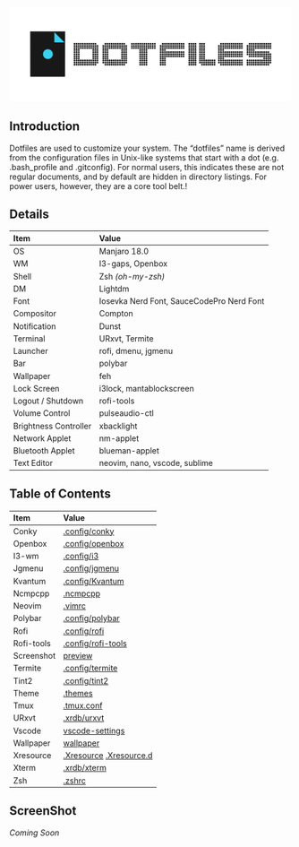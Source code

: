 ![Dotfiles Header](https://raw.githubusercontent.com/nabil48/dotfiles/master/images/header.png)

## Introduction

Dotfiles are used to customize your system. The “dotfiles” name is derived from the configuration files in Unix-like systems that start with a dot (e.g. .bash_profile and .gitconfig). For normal users, this indicates these are not regular documents, and by default are hidden in directory listings. For power users, however, they are a core tool belt.</tspan>!

## Details

| Item                  | Value                                     |
| :-------------------- | :---------------------------------------- |
| OS                    | Manjaro 18.0                              |
| WM                    | I3-gaps, Openbox                          |
| Shell                 | Zsh _(oh-my-zsh)_                         |
| DM                    | Lightdm                                   |
| Font                  | Iosevka Nerd Font, SauceCodePro Nerd Font |
| Compositor            | Compton                                   |
| Notification          | Dunst                                     |
| Terminal              | URxvt, Termite                            |
| Launcher              | rofi, dmenu, jgmenu                       |
| Bar                   | polybar                                   |
| Wallpaper             | feh                                       |
| Lock Screen           | i3lock, mantablockscreen                  |
| Logout / Shutdown     | rofi-tools                                |
| Volume Control        | pulseaudio-ctl                            |
| Brightness Controller | xbacklight                                |
| Network Applet        | nm-applet                                 |
| Bluetooth Applet      | blueman-applet                            |
| Text Editor           | neovim, nano, vscode, sublime             |

## Table of Contents

| Item       | Value                                                                                                                                                   |
| :--------- | :------------------------------------------------------------------------------------------------------------------------------------------------------ |
| Conky      | [.config/conky](https://github.com/nabil48/dotfiles/tree/master/.config/conky)                                                                          |
| Openbox    | [.config/openbox](https://github.com/nabil48/dotfiles/tree/master/.config/openbox)                                                                      |
| I3-wm      | [.config/i3](https://github.com/nabil48/dotfiles/tree/master/.config/i3)                                                                                |
| Jgmenu     | [.config/jgmenu](https://github.com/nabil48/dotfiles/tree/master/.config/jgmenu)                                                                        |
| Kvantum    | [.config/Kvantum](https://github.com/nabil48/dotfiles/tree/master/.config/Kvantum)                                                                      |
| Ncmpcpp    | [.ncmpcpp](https://github.com/nabil48/dotfiles/tree/master/.ncmpcpp)                                                                                    |
| Neovim     | [.vimrc](https://github.com/nabil48/dotfiles/blob/master/.config/nvim)                                                                                  |
| Polybar    | [.config/polybar](https://github.com/nabil48/dotfiles/tree/master/.config/polybar)                                                                      |
| Rofi       | [.config/rofi](https://github.com/nabil48/dotfiles/tree/master/.config/rofi)                                                                            |
| Rofi-tools | [.config/rofi-tools](https://github.com/nabil48/dotfiles/tree/master/.config/rofi-tools)                                                                |
| Screenshot | [preview](https://github.com/nabil48/dotfiles/tree/master/preview)                                                                                      |  |
| Termite    | [.config/termite](https://github.com/nabil48/dotfiles/tree/master/.config/termite)                                                                      |
| Tint2      | [.config/tint2](https://github.com/nabil48/dotfiles/tree/master/.config/tint2)                                                                          |
| Theme      | [.themes]()                                                                                                                                             |
| Tmux       | [.tmux.conf](https://github.com/nabil48/dotfiles/blob/master/.tmux.conf)                                                                                |
| URxvt      | [.xrdb/urxvt](https://github.com/nabil48/dotfiles/blob/master/.Xresources.d/urxvt)                                                                              |
| Vscode     | [vscode-settings](https://github.com/nabil48/dotfiles/blob/master/vscode-settings.json)                                                                 |
| Wallpaper  | [wallpaper](https://github.com/nabil48/dotfiles/tree/master/wallpaper)                                                                                  |
| Xresource  | [.Xresource](https://github.com/nabil48/dotfiles/blob/master/.Xresources) [.Xresource.d](https://github.com/nabil48/dotfiles/tree/master/.Xresources.d) |
| Xterm      | [.xrdb/xterm](https://github.com/nabil48/dotfiles/blob/master/.Xresources.d/xterm)                                                                              |
| Zsh        | [.zshrc](https://github.com/nabil48/dotfiles/blob/master/.zshrc)                                                                                        |

## ScreenShot

_Coming Soon_
